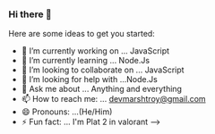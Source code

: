 ### Hi there 👋


Here are some ideas to get you started:

- 🔭 I’m currently working on ... JavaScript
- 🌱 I’m currently learning ... Node.Js
- 👯 I’m looking to collaborate on ... JavaScript
- 🤔 I’m looking for help with ...Node.Js
- 💬 Ask me about ... Anything and everything
- 📫 How to reach me: ... devmarshtroy@gmail.com
- 😄 Pronouns: ...(He/Him)
- ⚡ Fun fact: ... I'm Plat 2 in valorant
-->
